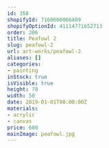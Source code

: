 ```yaml
---
id: 358
shopifyId: 7160660066409
shopifyOptionId: 41114771652713
order: 206
title: Peafowl 2
slug: peafowl-2
url: art-works/peafowl-2
aliases: []
categories:
- painting
inStock: true
isVisible: true
height: 70
width: 50
date: 2019-01-01T00:00:00Z
materials:
- acrylic
- canvas
price: 600
mainImage: peafowl.jpg
---
```


